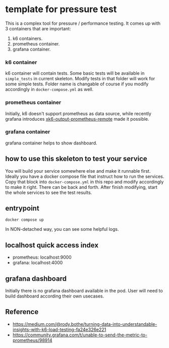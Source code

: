 # template for pressure test

This is a complex tool for pressure / performance testing. It comes up with 3 containers that are important:

1. k6 containers.
2. prometheus container.
3. grafana container.

### k6 container

k6 container will contain tests. Some basic tests will be available in `simple_tests` in current skeleton. Modify tests in that folder will work for some simple tests. Folder name is changable of course if you modify accordingly in `docker-compose.yml` as well.

### prometheus container

Initially, k6 doesn't support prometheus as data source, while recently grafana introduces [xk6-output-prometheus-remote](https://github.com/grafana/xk6-output-prometheus-remote) made it possible.

### grafana container

grafana container helps to show dashboard.

## how to use this skeleton to test your service

You will build your service somewhere else and make it runnable first. Ideally you have a docker compose file that instruct how to run the services. Copy that block into `docker-compose.yml` in this repo and modify accordingly to make it right. There can be back and forth. After finish modifying, start the whole services to see the test results.

## entrypoint

`docker compose up`

In NON-detached way, you can see some helpful logs.

## localhost quick access index

* prometheus: localhost:9000
* grafana: localhost:4000

## grafana dashboard

Initially there is no grafana dashboard available in the pod. User will need to build dashboard according their own usecases.

## Reference

* https://medium.com/@rody.bothe/turning-data-into-understandable-insights-with-k6-load-testing-fa24e326e221
* https://community.grafana.com/t/unable-to-send-the-metric-to-prometheus/98914